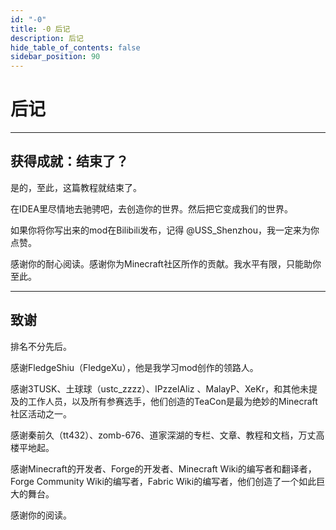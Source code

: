 ```yaml
---
id: "-0"
title: -0 后记
description: 后记
hide_table_of_contents: false
sidebar_position: 90
---
```



# 后记

---

## 获得成就：结束了？

是的，至此，这篇教程就结束了。

在IDEA里尽情地去驰骋吧，去创造你的世界。然后把它变成我们的世界。

如果你将你写出来的mod在Bilibili发布，记得 @USS_Shenzhou，我一定来为你点赞。

感谢你的耐心阅读。感谢你为Minecraft社区所作的贡献。我水平有限，只能助你至此。

---

## 致谢

排名不分先后。

感谢FledgeShiu（FledgeXu），他是我学习mod创作的领路人。

感谢3TUSK、土球球（ustc_zzzz）、IPzzelAliz 、MalayP、XeKr，和其他未提及的工作人员，以及所有参赛选手，他们创造的TeaCon是最为绝妙的Minecraft社区活动之一。

感谢秦前久（tt432）、zomb-676、道家深湖的专栏、文章、教程和文档，万丈高楼平地起。

感谢Minecraft的开发者、Forge的开发者、Minecraft Wiki的编写者和翻译者，Forge Community Wiki的编写者，Fabric Wiki的编写者，他们创造了一个如此巨大的舞台。

感谢你的阅读。
